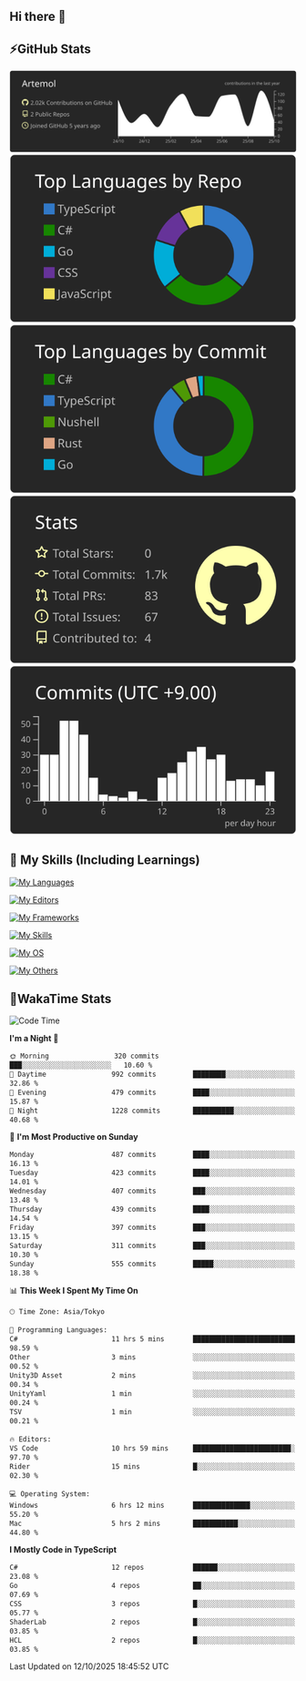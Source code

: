 ## Hi there 👋
<!--
**Artemol/Artemol** is a ✨ _special_ ✨ repository because its `README.md` (this file) appears on your GitHub profile.

Here are some ideas to get you started:

- 🔭 I’m currently working on ...
- 🌱 I’m currently learning ...
- 👯 I’m looking to collaborate on ...
- 🤔 I’m looking for help with ...
- 💬 Ask me about ...
- 📫 How to reach me: ...
- 😄 Pronouns: ...
- ⚡ Fun fact: ...
-->

## ⚡GitHub Stats
[![](https://raw.githubusercontent.com/Artemol/Artemol/main/profile-summary-card-output/apprentice/0-profile-details.svg)](https://github.com/vn7n24fzkq/github-profile-summary-cards)
[![](https://raw.githubusercontent.com/Artemol/Artemol/main/profile-summary-card-output/apprentice/1-repos-per-language.svg)](https://github.com/vn7n24fzkq/github-profile-summary-cards) [![](https://raw.githubusercontent.com/Artemol/Artemol/main/profile-summary-card-output/apprentice/2-most-commit-language.svg)](https://github.com/vn7n24fzkq/github-profile-summary-cards)
[![](https://raw.githubusercontent.com/Artemol/Artemol/main/profile-summary-card-output/apprentice/3-stats.svg)](https://github.com/vn7n24fzkq/github-profile-summary-cards) [![](https://raw.githubusercontent.com/Artemol/Artemol/main/profile-summary-card-output/apprentice/4-productive-time.svg)](https://github.com/vn7n24fzkq/github-profile-summary-cards)

## 🌱 My Skills (Including Learnings)

<!--
### Languages
-->
[![My Languages](https://skillicons.dev/icons?i=ts,py,cs,dotnet,rust,go,c,matlab,css)](https://skillicons.dev)

<!--
### Editors
-->
[![My Editors](https://skillicons.dev/icons?i=vscode,neovim,vim,visualstudio,idea)](https://skillicons.dev)

<!--
### Frameworks
-->
[![My Frameworks](https://skillicons.dev/icons?i=react,nestjs,vite,tailwind,tauri,electron,remix,nextjs,fastapi)](https://skillicons.dev)

<!--
### Tools
-->
[![My Skills](https://skillicons.dev/icons?i=git,nodejs,docker,unity,postman,bun,discord,cloudflare,bash,prometheus,grafana,obsidian)](https://skillicons.dev)

<!--
### OS
-->
[![My OS](https://skillicons.dev/icons?i=windows,ubuntu)](https://skillicons.dev)

<!--
### Others
-->
[![My Others](https://skillicons.dev/icons?i=github,raspberrypi,gcp)](https://skillicons.dev)

## 💬WakaTime Stats
<!--START_SECTION:waka-->
![Code Time](http://img.shields.io/badge/Code%20Time-670%20hrs%2058%20mins-blue)

**I'm a Night 🦉** 

```text
🌞 Morning                320 commits         ███░░░░░░░░░░░░░░░░░░░░░░   10.60 % 
🌆 Daytime                992 commits         ████████░░░░░░░░░░░░░░░░░   32.86 % 
🌃 Evening                479 commits         ████░░░░░░░░░░░░░░░░░░░░░   15.87 % 
🌙 Night                  1228 commits        ██████████░░░░░░░░░░░░░░░   40.68 % 
```
📅 **I'm Most Productive on Sunday** 

```text
Monday                   487 commits         ████░░░░░░░░░░░░░░░░░░░░░   16.13 % 
Tuesday                  423 commits         ████░░░░░░░░░░░░░░░░░░░░░   14.01 % 
Wednesday                407 commits         ███░░░░░░░░░░░░░░░░░░░░░░   13.48 % 
Thursday                 439 commits         ████░░░░░░░░░░░░░░░░░░░░░   14.54 % 
Friday                   397 commits         ███░░░░░░░░░░░░░░░░░░░░░░   13.15 % 
Saturday                 311 commits         ███░░░░░░░░░░░░░░░░░░░░░░   10.30 % 
Sunday                   555 commits         █████░░░░░░░░░░░░░░░░░░░░   18.38 % 
```


📊 **This Week I Spent My Time On** 

```text
🕑︎ Time Zone: Asia/Tokyo

💬 Programming Languages: 
C#                       11 hrs 5 mins       █████████████████████████   98.59 % 
Other                    3 mins              ░░░░░░░░░░░░░░░░░░░░░░░░░   00.52 % 
Unity3D Asset            2 mins              ░░░░░░░░░░░░░░░░░░░░░░░░░   00.34 % 
UnityYaml                1 min               ░░░░░░░░░░░░░░░░░░░░░░░░░   00.24 % 
TSV                      1 min               ░░░░░░░░░░░░░░░░░░░░░░░░░   00.21 % 

🔥 Editors: 
VS Code                  10 hrs 59 mins      ████████████████████████░   97.70 % 
Rider                    15 mins             █░░░░░░░░░░░░░░░░░░░░░░░░   02.30 % 

💻 Operating System: 
Windows                  6 hrs 12 mins       ██████████████░░░░░░░░░░░   55.20 % 
Mac                      5 hrs 2 mins        ███████████░░░░░░░░░░░░░░   44.80 % 
```

**I Mostly Code in TypeScript** 

```text
C#                       12 repos            ██████░░░░░░░░░░░░░░░░░░░   23.08 % 
Go                       4 repos             ██░░░░░░░░░░░░░░░░░░░░░░░   07.69 % 
CSS                      3 repos             █░░░░░░░░░░░░░░░░░░░░░░░░   05.77 % 
ShaderLab                2 repos             █░░░░░░░░░░░░░░░░░░░░░░░░   03.85 % 
HCL                      2 repos             █░░░░░░░░░░░░░░░░░░░░░░░░   03.85 % 
```




 Last Updated on 12/10/2025 18:45:52 UTC
<!--END_SECTION:waka-->
